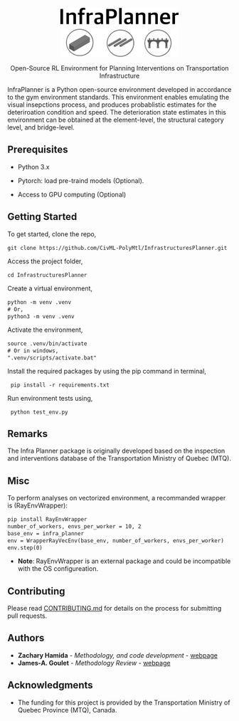 <p align="center">
<img src="/etc/infraplanner_logo.png" height="110">

<p align="center">
Open-Source RL Environment for Planning Interventions on Transportation Infrastructure
</p>

InfraPlanner is a Python open-source environment developed in accordance to the gym environment standards. This environment enables emulating the visual insepctions process, and produces probablistic estimates for the deteriroation condition and speed. The deterioration state estimates in this environment can be obtained at the element-level, the structural category level, and bridge-level.

## Prerequisites

- Python 3.x

- Pytorch: load pre-traind models (Optional).

- Access to GPU computing (Optional)

## Getting Started

To get started, clone the repo,

```{.py}
git clone https://github.com/CivML-PolyMtl/InfrastructuresPlanner.git
```

Access the project folder,

```{.py}
cd InfrastructuresPlanner
```

Create a virtual environment,

```{.py}
python -m venv .venv
# Or,
python3 -m venv .venv
```

Activate the environment,

```{.py}
source .venv/bin/activate
# Or in windows,
".venv/scripts/activate.bat"
```

Install the required packages by using the pip command in terminal,

```{.py}
 pip install -r requirements.txt
```

Run environment tests using,

```{.py}
 python test_env.py
```

## Remarks

The Infra Planner package is originally developed based on the inspection and interventions database of the Transportation Ministry of Quebec (MTQ).

## Misc

To perform analyses on vectorized environment, a recommanded wrapper is (RayEnvWrapper):

```{ .py}
pip install RayEnvWrapper
number_of_workers, envs_per_worker = 10, 2
base_env = infra_planner
env = WrapperRayVecEnv(base_env, number_of_workers, envs_per_worker)
env.step(0)
```

* **Note**: RayEnvWrapper is an external package and could be incompatible with the OS configureation.

## Contributing

Please read [CONTRIBUTING.md](https://gist.github.com/PurpleBooth/b24679402957c63ec426) for details on the process for submitting pull requests.

## Authors

* **Zachary Hamida** - *Methodology, and code development* - [webpage](https://zachamida.github.io)
* **James-A. Goulet** - *Methodology Review* - [webpage](http://profs.polymtl.ca/jagoulet/Site/Goulet_web_page_MAIN.html)

## Acknowledgments

- The funding for this project is provided by the Transportation Ministry of Quebec Province (MTQ), Canada.

